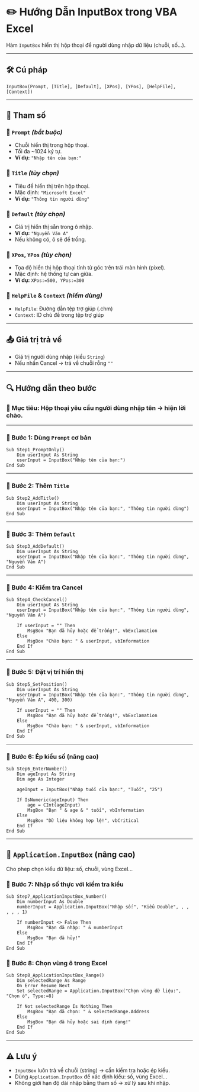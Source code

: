# ✏️ Hướng Dẫn InputBox trong VBA Excel

Hàm `InputBox` hiển thị hộp thoại để người dùng nhập dữ liệu (chuỗi, số...).

---

## 🛠️ Cú pháp

```vba
InputBox(Prompt, [Title], [Default], [XPos], [YPos], [HelpFile], [Context])
```

---

## 📌 Tham số

### 🔹 `Prompt` *(bắt buộc)*

* Chuỗi hiển thị trong hộp thoại.
* Tối đa \~1024 ký tự.
* **Ví dụ:** `"Nhập tên của bạn:"`

### 🔹 `Title` *(tùy chọn)*

* Tiêu đề hiển thị trên hộp thoại.
* Mặc định: `"Microsoft Excel"`
* **Ví dụ:** `"Thông tin người dùng"`

### 🔹 `Default` *(tùy chọn)*

* Giá trị hiển thị sẵn trong ô nhập.
* **Ví dụ:** `"Nguyễn Văn A"`
* Nếu không có, ô sẽ để trống.

### 🔹 `XPos`, `YPos` *(tùy chọn)*

* Tọa độ hiển thị hộp thoại tính từ góc trên trái màn hình (pixel).
* Mặc định: hệ thống tự can giữa.
* **Ví dụ:** `XPos:=500, YPos:=300`

### 🔹 `HelpFile` & `Context` *(hiếm dùng)*

* `HelpFile`: Đường dẫn tệp trợ giúp (.chm)
* `Context`: ID chủ đề trong tệp trợ giúp

---

## 📤 Giá trị trả về

* Giá trị người dùng nhập (kiểu `String`)
* Nếu nhấn Cancel → trả về chuỗi rỗng `""`

---

## 🔍 Hướng dẫn theo bước

### 🌟 Mục tiêu: Hộp thoại yêu cầu người dùng nhập tên → hiện lời chào.

---

### 🧹 Bước 1: Dùng `Prompt` cơ bản

```vba
Sub Step1_PromptOnly()
    Dim userInput As String
    userInput = InputBox("Nhập tên của bạn:")
End Sub
```

---

### 🧹 Bước 2: Thêm `Title`

```vba
Sub Step2_AddTitle()
    Dim userInput As String
    userInput = InputBox("Nhập tên của bạn:", "Thông tin người dùng")
End Sub
```

---

### 🧹 Bước 3: Thêm `Default`

```vba
Sub Step3_AddDefault()
    Dim userInput As String
    userInput = InputBox("Nhập tên của bạn:", "Thông tin người dùng", "Nguyễn Văn A")
End Sub
```

---

### 🧹 Bước 4: Kiểm tra Cancel

```vba
Sub Step4_CheckCancel()
    Dim userInput As String
    userInput = InputBox("Nhập tên của bạn:", "Thông tin người dùng", "Nguyễn Văn A")

    If userInput = "" Then
        MsgBox "Bạn đã hủy hoặc để trống!", vbExclamation
    Else
        MsgBox "Chào bạn: " & userInput, vbInformation
    End If
End Sub
```

---

### 🧹 Bước 5: Đặt vị trí hiển thị

```vba
Sub Step5_SetPosition()
    Dim userInput As String
    userInput = InputBox("Nhập tên của bạn:", "Thông tin người dùng", "Nguyễn Văn A", 400, 300)

    If userInput = "" Then
        MsgBox "Bạn đã hủy hoặc để trống!", vbExclamation
    Else
        MsgBox "Chào bạn: " & userInput, vbInformation
    End If
End Sub
```

---

### 🧹 Bước 6: Ép kiểu số (nâng cao)

```vba
Sub Step6_EnterNumber()
    Dim ageInput As String
    Dim age As Integer

    ageInput = InputBox("Nhập tuổi của bạn:", "Tuổi", "25")

    If IsNumeric(ageInput) Then
        age = CInt(ageInput)
        MsgBox "Bạn " & age & " tuổi", vbInformation
    Else
        MsgBox "Dữ liệu không hợp lệ!", vbCritical
    End If
End Sub
```

---

## 🔧 `Application.InputBox` (nâng cao)

Cho phep chọn kiểu dữ liệu: số, chuỗi, vùng Excel...

### 🧹 Bước 7: Nhập số thực với kiểm tra kiểu

```vba
Sub Step7_ApplicationInputBox_Number()
    Dim numberInput As Double
    numberInput = Application.InputBox("Nhập số:", "Kiểu Double", , , , , , 1)

    If numberInput <> False Then
        MsgBox "Bạn đã nhập: " & numberInput
    Else
        MsgBox "Bạn đã hủy!"
    End If
End Sub
```

### 🧹 Bước 8: Chọn vùng ô trong Excel

```vba
Sub Step8_ApplicationInputBox_Range()
    Dim selectedRange As Range
    On Error Resume Next
    Set selectedRange = Application.InputBox("Chọn vùng dữ liệu:", "Chọn ô", Type:=8)

    If Not selectedRange Is Nothing Then
        MsgBox "Bạn đã chọn: " & selectedRange.Address
    Else
        MsgBox "Bạn đã hủy hoặc sai định dạng!"
    End If
End Sub
```

---

## ⚠️ Lưu ý

* `InputBox` luôn trả về chuỗi (string)  → cần kiểm tra hoặc ép kiểu.
* Dùng `Application.InputBox` để xác định kiểu: số, vùng Excel...
* Không giới hạn độ dài nhập bằng tham số → xử lý sau khi nhập.
